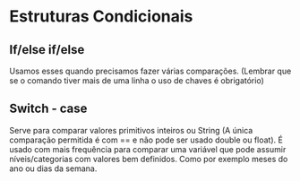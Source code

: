 # Estruturas Condicionais

## If/else if/else

Usamos esses quando precisamos fazer várias comparações. (Lembrar que se o comando tiver mais de uma linha o uso de chaves é obrigatório)

## Switch - case

Serve para comparar valores primitivos inteiros ou String (A única comparação permitida é com == e não pode ser usado double ou float).
É usado com mais frequência para comparar uma variável que pode assumir níveis/categorias com valores bem definidos. Como por exemplo meses do ano ou dias da semana.

